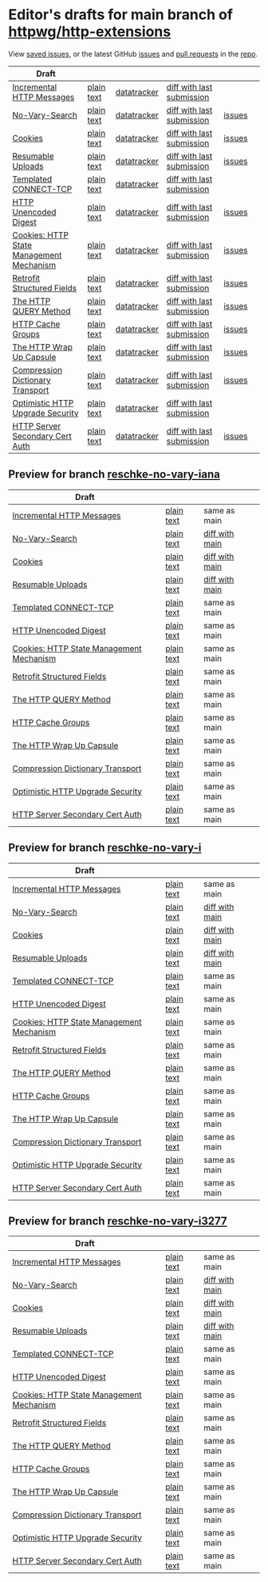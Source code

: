 # Editor's drafts for main branch of [httpwg/http-extensions](https://github.com/httpwg/http-extensions)

View [saved issues](issues.html), or the latest GitHub [issues](https://github.com/httpwg/http-extensions/issues) and [pull requests](https://github.com/httpwg/http-extensions/pulls) in the [repo](https://github.com/httpwg/http-extensions).

| Draft |     |     |     |     |     |
| ----- | --- | --- | --- | --- | --- |
| [Incremental HTTP Messages](./draft-ietf-httpbis-incremental.html "Incremental HTTP Messages (HTML)") | [plain text](./draft-ietf-httpbis-incremental.txt "Incremental HTTP Messages (Text)") | [datatracker](https://datatracker.ietf.org/doc/draft-ietf-httpbis-incremental "Datatracker for draft-ietf-httpbis-incremental") | [diff with last submission](https://author-tools.ietf.org/api/iddiff?doc_1=draft-ietf-httpbis-incremental&url_2=https://httpwg.github.io/http-extensions/draft-ietf-httpbis-incremental.txt) |  |
| [No-Vary-Search](./draft-ietf-httpbis-no-vary-search.html "The No-Vary-Search HTTP Response Header Field (HTML)") | [plain text](./draft-ietf-httpbis-no-vary-search.txt "The No-Vary-Search HTTP Response Header Field (Text)") | [datatracker](https://datatracker.ietf.org/doc/draft-ietf-httpbis-no-vary-search "Datatracker for draft-ietf-httpbis-no-vary-search") | [diff with last submission](https://author-tools.ietf.org/api/iddiff?doc_1=draft-ietf-httpbis-no-vary-search&url_2=https://httpwg.github.io/http-extensions/draft-ietf-httpbis-no-vary-search.txt) | [issues](https://github.com/httpwg/http-extensions/labels/no-vary-search) |
| [Cookies](./draft-ietf-httpbis-layered-cookies.html "Cookies: HTTP State Management Mechanism (HTML)") | [plain text](./draft-ietf-httpbis-layered-cookies.txt "Cookies: HTTP State Management Mechanism (Text)") | [datatracker](https://datatracker.ietf.org/doc/draft-ietf-httpbis-layered-cookies "Datatracker for draft-ietf-httpbis-layered-cookies") | [diff with last submission](https://author-tools.ietf.org/api/iddiff?doc_1=draft-ietf-httpbis-layered-cookies&url_2=https://httpwg.github.io/http-extensions/draft-ietf-httpbis-layered-cookies.txt) | [issues](https://github.com/httpwg/http-extensions/labels/cookies) |
| [Resumable Uploads](./draft-ietf-httpbis-resumable-upload.html "Resumable Uploads for HTTP (HTML)") | [plain text](./draft-ietf-httpbis-resumable-upload.txt "Resumable Uploads for HTTP (Text)") | [datatracker](https://datatracker.ietf.org/doc/draft-ietf-httpbis-resumable-upload "Datatracker for draft-ietf-httpbis-resumable-upload") | [diff with last submission](https://author-tools.ietf.org/api/iddiff?doc_1=draft-ietf-httpbis-resumable-upload&url_2=https://httpwg.github.io/http-extensions/draft-ietf-httpbis-resumable-upload.txt) | [issues](https://github.com/httpwg/http-extensions/labels/resumable-upload) |
| [Templated CONNECT-TCP](./draft-ietf-httpbis-connect-tcp.html "Template-Driven HTTP CONNECT Proxying for TCP (HTML)") | [plain text](./draft-ietf-httpbis-connect-tcp.txt "Template-Driven HTTP CONNECT Proxying for TCP (Text)") | [datatracker](https://datatracker.ietf.org/doc/draft-ietf-httpbis-connect-tcp "Datatracker for draft-ietf-httpbis-connect-tcp") | [diff with last submission](https://author-tools.ietf.org/api/iddiff?doc_1=draft-ietf-httpbis-connect-tcp&url_2=https://httpwg.github.io/http-extensions/draft-ietf-httpbis-connect-tcp.txt) |  |
| [HTTP Unencoded Digest](./draft-ietf-httpbis-unencoded-digest.html "HTTP Unencoded Digest (HTML)") | [plain text](./draft-ietf-httpbis-unencoded-digest.txt "HTTP Unencoded Digest (Text)") | [datatracker](https://datatracker.ietf.org/doc/draft-ietf-httpbis-unencoded-digest "Datatracker for draft-ietf-httpbis-unencoded-digest") | [diff with last submission](https://author-tools.ietf.org/api/iddiff?doc_1=draft-ietf-httpbis-unencoded-digest&url_2=https://httpwg.github.io/http-extensions/draft-ietf-httpbis-unencoded-digest.txt) | [issues](https://github.com/httpwg/http-extensions/labels/unencoded-digest) |
| [Cookies: HTTP State Management Mechanism](./draft-ietf-httpbis-rfc6265bis.html "Cookies: HTTP State Management Mechanism (HTML)") | [plain text](./draft-ietf-httpbis-rfc6265bis.txt "Cookies: HTTP State Management Mechanism (Text)") | [datatracker](https://datatracker.ietf.org/doc/draft-ietf-httpbis-rfc6265bis "Datatracker for draft-ietf-httpbis-rfc6265bis") | [diff with last submission](https://author-tools.ietf.org/api/iddiff?doc_1=draft-ietf-httpbis-rfc6265bis&url_2=https://httpwg.github.io/http-extensions/draft-ietf-httpbis-rfc6265bis.txt) | [issues](https://github.com/httpwg/http-extensions/labels/6265bis) |
| [Retrofit Structured Fields](./draft-ietf-httpbis-retrofit.html "Retrofit Structured Fields for HTTP (HTML)") | [plain text](./draft-ietf-httpbis-retrofit.txt "Retrofit Structured Fields for HTTP (Text)") | [datatracker](https://datatracker.ietf.org/doc/draft-ietf-httpbis-retrofit "Datatracker for draft-ietf-httpbis-retrofit") | [diff with last submission](https://author-tools.ietf.org/api/iddiff?doc_1=draft-ietf-httpbis-retrofit&url_2=https://httpwg.github.io/http-extensions/draft-ietf-httpbis-retrofit.txt) | [issues](https://github.com/httpwg/http-extensions/labels/retrofit) |
| [The HTTP QUERY Method](./draft-ietf-httpbis-safe-method-w-body.html "The HTTP QUERY Method (HTML)") | [plain text](./draft-ietf-httpbis-safe-method-w-body.txt "The HTTP QUERY Method (Text)") | [datatracker](https://datatracker.ietf.org/doc/draft-ietf-httpbis-safe-method-w-body "Datatracker for draft-ietf-httpbis-safe-method-w-body") | [diff with last submission](https://author-tools.ietf.org/api/iddiff?doc_1=draft-ietf-httpbis-safe-method-w-body&url_2=https://httpwg.github.io/http-extensions/draft-ietf-httpbis-safe-method-w-body.txt) | [issues](https://github.com/httpwg/http-extensions/labels/query-method) |
| [HTTP Cache Groups](./draft-ietf-httpbis-cache-groups.html "HTTP Cache Groups (HTML)") | [plain text](./draft-ietf-httpbis-cache-groups.txt "HTTP Cache Groups (Text)") | [datatracker](https://datatracker.ietf.org/doc/draft-ietf-httpbis-cache-groups "Datatracker for draft-ietf-httpbis-cache-groups") | [diff with last submission](https://author-tools.ietf.org/api/iddiff?doc_1=draft-ietf-httpbis-cache-groups&url_2=https://httpwg.github.io/http-extensions/draft-ietf-httpbis-cache-groups.txt) | [issues](https://github.com/httpwg/http-extensions/labels/cache-groups) |
| [The HTTP Wrap Up Capsule](./draft-ietf-httpbis-wrap-up.html "The HTTP Wrap Up Capsule (HTML)") | [plain text](./draft-ietf-httpbis-wrap-up.txt "The HTTP Wrap Up Capsule (Text)") | [datatracker](https://datatracker.ietf.org/doc/draft-ietf-httpbis-wrap-up "Datatracker for draft-ietf-httpbis-wrap-up") | [diff with last submission](https://author-tools.ietf.org/api/iddiff?doc_1=draft-ietf-httpbis-wrap-up&url_2=https://httpwg.github.io/http-extensions/draft-ietf-httpbis-wrap-up.txt) | [issues](https://github.com/httpwg/http-extensions/labels/wrap-up) |
| [Compression Dictionary Transport](./draft-ietf-httpbis-compression-dictionary.html "Compression Dictionary Transport (HTML)") | [plain text](./draft-ietf-httpbis-compression-dictionary.txt "Compression Dictionary Transport (Text)") | [datatracker](https://datatracker.ietf.org/doc/draft-ietf-httpbis-compression-dictionary "Datatracker for draft-ietf-httpbis-compression-dictionary") | [diff with last submission](https://author-tools.ietf.org/api/iddiff?doc_1=draft-ietf-httpbis-compression-dictionary&url_2=https://httpwg.github.io/http-extensions/draft-ietf-httpbis-compression-dictionary.txt) | [issues](https://github.com/httpwg/http-extensions/labels/compression-dictionary) |
| [Optimistic HTTP Upgrade Security](./draft-ietf-httpbis-optimistic-upgrade.html "Security Considerations for Optimistic Protocol Transitions in HTTP/1.1 (HTML)") | [plain text](./draft-ietf-httpbis-optimistic-upgrade.txt "Security Considerations for Optimistic Protocol Transitions in HTTP/1.1 (Text)") | [datatracker](https://datatracker.ietf.org/doc/draft-ietf-httpbis-optimistic-upgrade "Datatracker for draft-ietf-httpbis-optimistic-upgrade") | [diff with last submission](https://author-tools.ietf.org/api/iddiff?doc_1=draft-ietf-httpbis-optimistic-upgrade&url_2=https://httpwg.github.io/http-extensions/draft-ietf-httpbis-optimistic-upgrade.txt) |  |
| [HTTP Server Secondary Cert Auth](./draft-ietf-httpbis-secondary-server-certs.html "Secondary Certificate Authentication of HTTP Servers (HTML)") | [plain text](./draft-ietf-httpbis-secondary-server-certs.txt "Secondary Certificate Authentication of HTTP Servers (Text)") | [datatracker](https://datatracker.ietf.org/doc/draft-ietf-httpbis-secondary-server-certs "Datatracker for draft-ietf-httpbis-secondary-server-certs") | [diff with last submission](https://author-tools.ietf.org/api/iddiff?doc_1=draft-ietf-httpbis-secondary-server-certs&url_2=https://httpwg.github.io/http-extensions/draft-ietf-httpbis-secondary-server-certs.txt) | [issues](https://github.com/httpwg/http-extensions/labels/secondary-server-certs) |

## Preview for branch [reschke-no-vary-iana](reschke-no-vary-iana)

| Draft |     |     |     |
| ----- | --- | --- | --- |
| [Incremental HTTP Messages](reschke-no-vary-iana/draft-ietf-httpbis-incremental.html "Incremental HTTP Messages (HTML)") | [plain text](reschke-no-vary-iana/draft-ietf-httpbis-incremental.txt "Incremental HTTP Messages (Text)") | same as main |
| [No-Vary-Search](reschke-no-vary-iana/draft-ietf-httpbis-no-vary-search.html "The No-Vary-Search HTTP Response Header Field (HTML)") | [plain text](reschke-no-vary-iana/draft-ietf-httpbis-no-vary-search.txt "The No-Vary-Search HTTP Response Header Field (Text)") | [diff with main](https://author-tools.ietf.org/api/iddiff?url_1=https://httpwg.github.io/http-extensions/draft-ietf-httpbis-no-vary-search.txt&url_2=https://httpwg.github.io/http-extensions/reschke-no-vary-iana/draft-ietf-httpbis-no-vary-search.txt) |
| [Cookies](reschke-no-vary-iana/draft-ietf-httpbis-layered-cookies.html "Cookies: HTTP State Management Mechanism (HTML)") | [plain text](reschke-no-vary-iana/draft-ietf-httpbis-layered-cookies.txt "Cookies: HTTP State Management Mechanism (Text)") | [diff with main](https://author-tools.ietf.org/api/iddiff?url_1=https://httpwg.github.io/http-extensions/draft-ietf-httpbis-layered-cookies.txt&url_2=https://httpwg.github.io/http-extensions/reschke-no-vary-iana/draft-ietf-httpbis-layered-cookies.txt) |
| [Resumable Uploads](reschke-no-vary-iana/draft-ietf-httpbis-resumable-upload.html "Resumable Uploads for HTTP (HTML)") | [plain text](reschke-no-vary-iana/draft-ietf-httpbis-resumable-upload.txt "Resumable Uploads for HTTP (Text)") | [diff with main](https://author-tools.ietf.org/api/iddiff?url_1=https://httpwg.github.io/http-extensions/draft-ietf-httpbis-resumable-upload.txt&url_2=https://httpwg.github.io/http-extensions/reschke-no-vary-iana/draft-ietf-httpbis-resumable-upload.txt) |
| [Templated CONNECT-TCP](reschke-no-vary-iana/draft-ietf-httpbis-connect-tcp.html "Template-Driven HTTP CONNECT Proxying for TCP (HTML)") | [plain text](reschke-no-vary-iana/draft-ietf-httpbis-connect-tcp.txt "Template-Driven HTTP CONNECT Proxying for TCP (Text)") | same as main |
| [HTTP Unencoded Digest](reschke-no-vary-iana/draft-ietf-httpbis-unencoded-digest.html "HTTP Unencoded Digest (HTML)") | [plain text](reschke-no-vary-iana/draft-ietf-httpbis-unencoded-digest.txt "HTTP Unencoded Digest (Text)") | same as main |
| [Cookies: HTTP State Management Mechanism](reschke-no-vary-iana/draft-ietf-httpbis-rfc6265bis.html "Cookies: HTTP State Management Mechanism (HTML)") | [plain text](reschke-no-vary-iana/draft-ietf-httpbis-rfc6265bis.txt "Cookies: HTTP State Management Mechanism (Text)") | same as main |
| [Retrofit Structured Fields](reschke-no-vary-iana/draft-ietf-httpbis-retrofit.html "Retrofit Structured Fields for HTTP (HTML)") | [plain text](reschke-no-vary-iana/draft-ietf-httpbis-retrofit.txt "Retrofit Structured Fields for HTTP (Text)") | same as main |
| [The HTTP QUERY Method](reschke-no-vary-iana/draft-ietf-httpbis-safe-method-w-body.html "The HTTP QUERY Method (HTML)") | [plain text](reschke-no-vary-iana/draft-ietf-httpbis-safe-method-w-body.txt "The HTTP QUERY Method (Text)") | same as main |
| [HTTP Cache Groups](reschke-no-vary-iana/draft-ietf-httpbis-cache-groups.html "HTTP Cache Groups (HTML)") | [plain text](reschke-no-vary-iana/draft-ietf-httpbis-cache-groups.txt "HTTP Cache Groups (Text)") | same as main |
| [The HTTP Wrap Up Capsule](reschke-no-vary-iana/draft-ietf-httpbis-wrap-up.html "The HTTP Wrap Up Capsule (HTML)") | [plain text](reschke-no-vary-iana/draft-ietf-httpbis-wrap-up.txt "The HTTP Wrap Up Capsule (Text)") | same as main |
| [Compression Dictionary Transport](reschke-no-vary-iana/draft-ietf-httpbis-compression-dictionary.html "Compression Dictionary Transport (HTML)") | [plain text](reschke-no-vary-iana/draft-ietf-httpbis-compression-dictionary.txt "Compression Dictionary Transport (Text)") | same as main |
| [Optimistic HTTP Upgrade Security](reschke-no-vary-iana/draft-ietf-httpbis-optimistic-upgrade.html "Security Considerations for Optimistic Protocol Transitions in HTTP/1.1 (HTML)") | [plain text](reschke-no-vary-iana/draft-ietf-httpbis-optimistic-upgrade.txt "Security Considerations for Optimistic Protocol Transitions in HTTP/1.1 (Text)") | same as main |
| [HTTP Server Secondary Cert Auth](reschke-no-vary-iana/draft-ietf-httpbis-secondary-server-certs.html "Secondary Certificate Authentication of HTTP Servers (HTML)") | [plain text](reschke-no-vary-iana/draft-ietf-httpbis-secondary-server-certs.txt "Secondary Certificate Authentication of HTTP Servers (Text)") | same as main |

## Preview for branch [reschke-no-vary-i](reschke-no-vary-i)

| Draft |     |     |     |
| ----- | --- | --- | --- |
| [Incremental HTTP Messages](reschke-no-vary-i/draft-ietf-httpbis-incremental.html "Incremental HTTP Messages (HTML)") | [plain text](reschke-no-vary-i/draft-ietf-httpbis-incremental.txt "Incremental HTTP Messages (Text)") | same as main |
| [No-Vary-Search](reschke-no-vary-i/draft-ietf-httpbis-no-vary-search.html "The No-Vary-Search HTTP Response Header Field (HTML)") | [plain text](reschke-no-vary-i/draft-ietf-httpbis-no-vary-search.txt "The No-Vary-Search HTTP Response Header Field (Text)") | [diff with main](https://author-tools.ietf.org/api/iddiff?url_1=https://httpwg.github.io/http-extensions/draft-ietf-httpbis-no-vary-search.txt&url_2=https://httpwg.github.io/http-extensions/reschke-no-vary-i/draft-ietf-httpbis-no-vary-search.txt) |
| [Cookies](reschke-no-vary-i/draft-ietf-httpbis-layered-cookies.html "Cookies: HTTP State Management Mechanism (HTML)") | [plain text](reschke-no-vary-i/draft-ietf-httpbis-layered-cookies.txt "Cookies: HTTP State Management Mechanism (Text)") | [diff with main](https://author-tools.ietf.org/api/iddiff?url_1=https://httpwg.github.io/http-extensions/draft-ietf-httpbis-layered-cookies.txt&url_2=https://httpwg.github.io/http-extensions/reschke-no-vary-i/draft-ietf-httpbis-layered-cookies.txt) |
| [Resumable Uploads](reschke-no-vary-i/draft-ietf-httpbis-resumable-upload.html "Resumable Uploads for HTTP (HTML)") | [plain text](reschke-no-vary-i/draft-ietf-httpbis-resumable-upload.txt "Resumable Uploads for HTTP (Text)") | [diff with main](https://author-tools.ietf.org/api/iddiff?url_1=https://httpwg.github.io/http-extensions/draft-ietf-httpbis-resumable-upload.txt&url_2=https://httpwg.github.io/http-extensions/reschke-no-vary-i/draft-ietf-httpbis-resumable-upload.txt) |
| [Templated CONNECT-TCP](reschke-no-vary-i/draft-ietf-httpbis-connect-tcp.html "Template-Driven HTTP CONNECT Proxying for TCP (HTML)") | [plain text](reschke-no-vary-i/draft-ietf-httpbis-connect-tcp.txt "Template-Driven HTTP CONNECT Proxying for TCP (Text)") | same as main |
| [HTTP Unencoded Digest](reschke-no-vary-i/draft-ietf-httpbis-unencoded-digest.html "HTTP Unencoded Digest (HTML)") | [plain text](reschke-no-vary-i/draft-ietf-httpbis-unencoded-digest.txt "HTTP Unencoded Digest (Text)") | same as main |
| [Cookies: HTTP State Management Mechanism](reschke-no-vary-i/draft-ietf-httpbis-rfc6265bis.html "Cookies: HTTP State Management Mechanism (HTML)") | [plain text](reschke-no-vary-i/draft-ietf-httpbis-rfc6265bis.txt "Cookies: HTTP State Management Mechanism (Text)") | same as main |
| [Retrofit Structured Fields](reschke-no-vary-i/draft-ietf-httpbis-retrofit.html "Retrofit Structured Fields for HTTP (HTML)") | [plain text](reschke-no-vary-i/draft-ietf-httpbis-retrofit.txt "Retrofit Structured Fields for HTTP (Text)") | same as main |
| [The HTTP QUERY Method](reschke-no-vary-i/draft-ietf-httpbis-safe-method-w-body.html "The HTTP QUERY Method (HTML)") | [plain text](reschke-no-vary-i/draft-ietf-httpbis-safe-method-w-body.txt "The HTTP QUERY Method (Text)") | same as main |
| [HTTP Cache Groups](reschke-no-vary-i/draft-ietf-httpbis-cache-groups.html "HTTP Cache Groups (HTML)") | [plain text](reschke-no-vary-i/draft-ietf-httpbis-cache-groups.txt "HTTP Cache Groups (Text)") | same as main |
| [The HTTP Wrap Up Capsule](reschke-no-vary-i/draft-ietf-httpbis-wrap-up.html "The HTTP Wrap Up Capsule (HTML)") | [plain text](reschke-no-vary-i/draft-ietf-httpbis-wrap-up.txt "The HTTP Wrap Up Capsule (Text)") | same as main |
| [Compression Dictionary Transport](reschke-no-vary-i/draft-ietf-httpbis-compression-dictionary.html "Compression Dictionary Transport (HTML)") | [plain text](reschke-no-vary-i/draft-ietf-httpbis-compression-dictionary.txt "Compression Dictionary Transport (Text)") | same as main |
| [Optimistic HTTP Upgrade Security](reschke-no-vary-i/draft-ietf-httpbis-optimistic-upgrade.html "Security Considerations for Optimistic Protocol Transitions in HTTP/1.1 (HTML)") | [plain text](reschke-no-vary-i/draft-ietf-httpbis-optimistic-upgrade.txt "Security Considerations for Optimistic Protocol Transitions in HTTP/1.1 (Text)") | same as main |
| [HTTP Server Secondary Cert Auth](reschke-no-vary-i/draft-ietf-httpbis-secondary-server-certs.html "Secondary Certificate Authentication of HTTP Servers (HTML)") | [plain text](reschke-no-vary-i/draft-ietf-httpbis-secondary-server-certs.txt "Secondary Certificate Authentication of HTTP Servers (Text)") | same as main |

## Preview for branch [reschke-no-vary-i3277](reschke-no-vary-i3277)

| Draft |     |     |     |
| ----- | --- | --- | --- |
| [Incremental HTTP Messages](reschke-no-vary-i3277/draft-ietf-httpbis-incremental.html "Incremental HTTP Messages (HTML)") | [plain text](reschke-no-vary-i3277/draft-ietf-httpbis-incremental.txt "Incremental HTTP Messages (Text)") | same as main |
| [No-Vary-Search](reschke-no-vary-i3277/draft-ietf-httpbis-no-vary-search.html "The No-Vary-Search HTTP Response Header Field (HTML)") | [plain text](reschke-no-vary-i3277/draft-ietf-httpbis-no-vary-search.txt "The No-Vary-Search HTTP Response Header Field (Text)") | [diff with main](https://author-tools.ietf.org/api/iddiff?url_1=https://httpwg.github.io/http-extensions/draft-ietf-httpbis-no-vary-search.txt&url_2=https://httpwg.github.io/http-extensions/reschke-no-vary-i3277/draft-ietf-httpbis-no-vary-search.txt) |
| [Cookies](reschke-no-vary-i3277/draft-ietf-httpbis-layered-cookies.html "Cookies: HTTP State Management Mechanism (HTML)") | [plain text](reschke-no-vary-i3277/draft-ietf-httpbis-layered-cookies.txt "Cookies: HTTP State Management Mechanism (Text)") | [diff with main](https://author-tools.ietf.org/api/iddiff?url_1=https://httpwg.github.io/http-extensions/draft-ietf-httpbis-layered-cookies.txt&url_2=https://httpwg.github.io/http-extensions/reschke-no-vary-i3277/draft-ietf-httpbis-layered-cookies.txt) |
| [Resumable Uploads](reschke-no-vary-i3277/draft-ietf-httpbis-resumable-upload.html "Resumable Uploads for HTTP (HTML)") | [plain text](reschke-no-vary-i3277/draft-ietf-httpbis-resumable-upload.txt "Resumable Uploads for HTTP (Text)") | [diff with main](https://author-tools.ietf.org/api/iddiff?url_1=https://httpwg.github.io/http-extensions/draft-ietf-httpbis-resumable-upload.txt&url_2=https://httpwg.github.io/http-extensions/reschke-no-vary-i3277/draft-ietf-httpbis-resumable-upload.txt) |
| [Templated CONNECT-TCP](reschke-no-vary-i3277/draft-ietf-httpbis-connect-tcp.html "Template-Driven HTTP CONNECT Proxying for TCP (HTML)") | [plain text](reschke-no-vary-i3277/draft-ietf-httpbis-connect-tcp.txt "Template-Driven HTTP CONNECT Proxying for TCP (Text)") | same as main |
| [HTTP Unencoded Digest](reschke-no-vary-i3277/draft-ietf-httpbis-unencoded-digest.html "HTTP Unencoded Digest (HTML)") | [plain text](reschke-no-vary-i3277/draft-ietf-httpbis-unencoded-digest.txt "HTTP Unencoded Digest (Text)") | same as main |
| [Cookies: HTTP State Management Mechanism](reschke-no-vary-i3277/draft-ietf-httpbis-rfc6265bis.html "Cookies: HTTP State Management Mechanism (HTML)") | [plain text](reschke-no-vary-i3277/draft-ietf-httpbis-rfc6265bis.txt "Cookies: HTTP State Management Mechanism (Text)") | same as main |
| [Retrofit Structured Fields](reschke-no-vary-i3277/draft-ietf-httpbis-retrofit.html "Retrofit Structured Fields for HTTP (HTML)") | [plain text](reschke-no-vary-i3277/draft-ietf-httpbis-retrofit.txt "Retrofit Structured Fields for HTTP (Text)") | same as main |
| [The HTTP QUERY Method](reschke-no-vary-i3277/draft-ietf-httpbis-safe-method-w-body.html "The HTTP QUERY Method (HTML)") | [plain text](reschke-no-vary-i3277/draft-ietf-httpbis-safe-method-w-body.txt "The HTTP QUERY Method (Text)") | same as main |
| [HTTP Cache Groups](reschke-no-vary-i3277/draft-ietf-httpbis-cache-groups.html "HTTP Cache Groups (HTML)") | [plain text](reschke-no-vary-i3277/draft-ietf-httpbis-cache-groups.txt "HTTP Cache Groups (Text)") | same as main |
| [The HTTP Wrap Up Capsule](reschke-no-vary-i3277/draft-ietf-httpbis-wrap-up.html "The HTTP Wrap Up Capsule (HTML)") | [plain text](reschke-no-vary-i3277/draft-ietf-httpbis-wrap-up.txt "The HTTP Wrap Up Capsule (Text)") | same as main |
| [Compression Dictionary Transport](reschke-no-vary-i3277/draft-ietf-httpbis-compression-dictionary.html "Compression Dictionary Transport (HTML)") | [plain text](reschke-no-vary-i3277/draft-ietf-httpbis-compression-dictionary.txt "Compression Dictionary Transport (Text)") | same as main |
| [Optimistic HTTP Upgrade Security](reschke-no-vary-i3277/draft-ietf-httpbis-optimistic-upgrade.html "Security Considerations for Optimistic Protocol Transitions in HTTP/1.1 (HTML)") | [plain text](reschke-no-vary-i3277/draft-ietf-httpbis-optimistic-upgrade.txt "Security Considerations for Optimistic Protocol Transitions in HTTP/1.1 (Text)") | same as main |
| [HTTP Server Secondary Cert Auth](reschke-no-vary-i3277/draft-ietf-httpbis-secondary-server-certs.html "Secondary Certificate Authentication of HTTP Servers (HTML)") | [plain text](reschke-no-vary-i3277/draft-ietf-httpbis-secondary-server-certs.txt "Secondary Certificate Authentication of HTTP Servers (Text)") | same as main |

